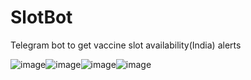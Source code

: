 # SlotBot
Telegram bot to get vaccine slot availability(India) alerts

![image](https://user-images.githubusercontent.com/13151435/120111710-a4d7f580-c190-11eb-82d4-32079fc3ca80.png)![image](https://user-images.githubusercontent.com/13151435/120111721-b1f4e480-c190-11eb-9de0-fdce39d91c2e.png)![image](https://user-images.githubusercontent.com/13151435/120111738-c2a55a80-c190-11eb-8b9c-58e2faf40a5d.png)![image](https://user-images.githubusercontent.com/13151435/120111735-bcaf7980-c190-11eb-945f-489bbb3de822.png)
